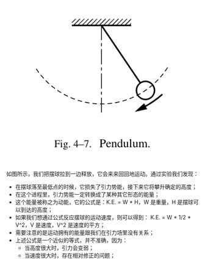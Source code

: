 ![摆](/assets/volume-1/fig-4-7.png)

如图所示，我们把摆球拉到一边释放，它会来来回回地运动。通过实验我们发现：
- 在摆球落至最低点的时候，它损失了引力势能，接下来它将攀升确定的高度；
- 在这个进程里，引力势能一定转换成了某种其它形态的能量；
- 这个能量被称之为动能，它的公式是：K.E. = W * H，W 是重量，H 是摆球可以到达的高度；
- 如果我们想通过公式反应摆球的运动速度，则可以得到： K.E. = W * 1/2 * V^2，V 是速度，V^2 是速度的平方；
- 需要注意的是运动拥有的能量跟我们在引力场里没有关系；
- 上述公式是一个近似的等式，并不准确，因为：
  - 当高度很大时，引力会变弱；
  - 当速度很大时，存在相对修正的问题；
